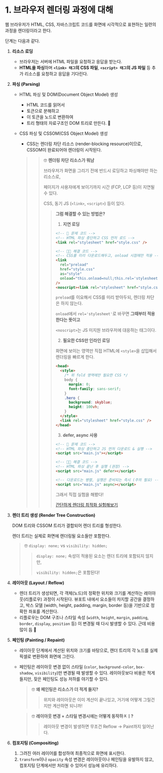 # 1. 브라우저 렌더링 과정에 대해

웹 브라우저가 HTML, CSS, 자바스크립트 코드를 화면에 시각적으로 표현하는 일련의 과정을 렌더링이라고 한다.

단계는 다음과 같다.

1.  **리소스 로딩**
    - 브라우저는 서버에 HTML 파일을 요청하고 응답을 받는다.
    - **HTML을 파싱**하며 **`<link> 태그`의 CSS 파일**, **`<script> 태그`의 JS 파일** 등 추가 리소스를 요청하고 응답을 기다린다.
2.  **파싱 (Parsing)**

    - HTML 파싱 및 DOM(Document Object Model) 생성
      - HTML 코드를 읽어서
      - 토큰으로 분해하고
      - 이 토큰을 노드로 변환하여
      - 트리 형태의 자료구조인 DOM 트리로 만든다. 🎄
    - CSS 파싱 및 CSSOM(CSS Object Model) 생성

      - CSS는 렌더링 차단 리소스 (render-blocking resource)이므로, CSSOM이 완료되어야 렌더링이 시작된다.

      > > 🤓 **렌더링 차단 리소스가 뭐냠**
      > >
      > > 브라우저가 화면을 그리기 전에 반드시 로딩하고 파싱해야만 하는 리소스로,
      > >
      > > 페이지가 사용자에게 보이기까지 시간 (FCP, LCP 등)이 지연될 수 있다.
      > >
      > > CSS, 동기 JS (`<link>`, `<script>`) 등이 있다.
      > >
      > > > **그럼 해결할 수 있는 방법은?**
      > > >
      > > > 1. **지연 로딩**
      > > >
      > > > ```html
      > > > <!-- 👿 문제 코드 -->
      > > > <!-- HTML 파싱 중단하고 CSS 먼저 로드 -->
      > > > <link rel="stylesheet" href="style.css" />
      > > > ```
      > > >
      > > > ```html
      > > > <!-- 👍🏻 해결 코드 -->
      > > > <!-- CSS를 미리 다운로드해두고, onload 시점에만 적용 -->
      > > > <link
      > > >   rel="preload"
      > > >   href="style.css"
      > > >   as="style"
      > > >   onload="this.onload=null;this.rel='stylesheet'"
      > > > />
      > > > <noscript><link rel="stylesheet" href="style.css" /></noscript>
      > > > ```
      > > >
      > > > `preload`를 이요해서 CSS를 미리 받아두되, 렌더링 차단은 하지 않는다.
      > > >
      > > > `onload`에서 `rel='stylesheet'`로 바꾸면 **그때부터 적용한다는 뜻이고**
      > > >
      > > > `<noscript>`는 JS 미지원 브라우저에 대응하는 태그이다.
      > > >
      > > > 2. **필요한 CSS만 인라인 로딩**
      > > >
      > > > 화면에 보이는 영역만 직접 HTML에 `<style>`을 삽입해서 렌더링을 빠르게 한다.
      > > >
      > > > ```html
      > > > <head>
      > > >   <style>
      > > >     /* 위 fold 영역에만 필요한 CSS */
      > > >     body {
      > > >       margin: 0;
      > > >       font-family: sans-serif;
      > > >     }
      > > >     .hero {
      > > >       background: skyblue;
      > > >       height: 100vh;
      > > >     }
      > > >   </style>
      > > >   <link rel="stylesheet" href="style.css" />
      > > > </head>
      > > > ```
      > > >
      > > > 3. **defer, async 사용**
      > > >
      > > > ```html
      > > > <!-- 👿 문제 코드 -->
      > > > <!-- HTML 파싱 중단하고 JS 먼저 다운로드 & 실행 -->
      > > > <script src="main.js"></script>
      > > > ```
      > > >
      > > > ```html
      > > > <!-- 👍🏻 해결 코드 -->
      > > > <!-- HTML 파싱 끝난 후 실행 (권장) -->
      > > > <script src="main.js" defer></script>
      > > >
      > > > <!-- 다운로드는 병렬, 실행은 준비되는 즉시 (주의 필요) -->
      > > > <script src="main.js" async></script>
      > > > ```
      > > >
      > > > 그래서 직접 실험을 해봤다!
      > > >
      > > > [간단하게 렌더링 최적화 실험해보기](추가하기)

3.  **렌더 트리 생성 (Render Tree Construction)**

    DOM 트리와 CSSOM 트리가 결합되어 렌더 트리를 형성한다.

    렌더 트리는 실제로 화면에 렌더링될 요소들만 포함한다.

    > 🤓 `display: none;` vs `visibility: hidden;`
    >
    > > `display: none;` 속성이 적용된 요소는 렌더 트리에 포함되지 않지만,
    > >
    > > `visibility: hidden;`은 포함된다!

4.  **레이아웃 (Layout / Reflow)**
    - 렌더 트리가 생성되면, 각 객체(노드)의 정확한 위치와 크기를 계산하는 레이아웃(리플로우) 과정이 시작된다.
      뷰포트 내에서 요소들이 차지할 공간을 결정하고,
      박스 모델 (width, height, padding, margin, border 등)을 기반으로 정확한 좌표를 계산한다.
    - 리플로우는 DOM 구조나 스타일 속성 (`width`, `height`, `margin`, `padding`, `border`, `display`, `position` 등) 이 변경될 때 다시 발생할 수 있다. 근데 비용 많이 듬 💸
5.  **페인팅 (Painting / Repaint)**

    - 레이아웃 단계에서 계산된 위치와 크기를 바탕으로, 렌더 트리의 각 노드를 실제 픽셀로 변환하여 화면에 그린다.
    - 페인팅은 레이아웃 변경 없이 스타일 (`color`, `background-color`, `box-shadow`, `visibility`)만 변경될 때 발생할 수 있다. 레이아웃보다 비용은 적게 들지만, 잦은 페인팅도 성능 저하를 야기할 수 있다.

      > 🤓 **왜 페인팅은 리소스가 더 적게 들지?**
      >
      > > 위치와 레이아웃은 이미 계산이 끝나있고, 거기에 어떻게 그릴건지만 계산하면 되니까!

      > 🤓 **레이아웃 변경 + 스타일 변경시에는 어떻게 동작하ㅈㅣ?**
      >
      > > 레이아웃 변경이 발생하면 무조건 Reflow → Paint까지 일어난다.

6.  **컴포지팅 (Compositing)**
    1. 그려진 여러 레이어를 합성하여 최종적으로 화면에 표시한다.
    2. `transform`이나 `opacity` 속성 변경은 레이아웃이나 페인팅을 유발하지 않고, 컴포지팅 단계에서만 처리될 수 있어서 성능에 유리하다.
